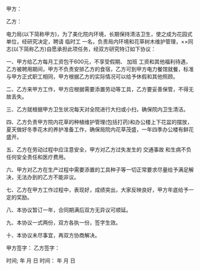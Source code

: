 
 


甲方：


乙方：


电力局(以下简称甲方)，为了美化院内环境，长期保持清洁卫生，使之成为花园式单位，经研究决定，聘请
临时工
一名，负责局内环境和花草树木维护管理，××同志(以下简称乙方)自愿承担此项任务，经双方研究特订如下协议：


一、甲方给乙方每月工资包干600元，不享受假期、
加班
工资和其他福利待遇，乙方被聘用期间，甲方不负责安排乙方的食宿，乙方可到甲方电力餐馆就餐，标准与甲方正式职工相同，甲方根据乙方的实际情况可以给予休假和其他照顾。


二、乙方来甲方工作，甲方应根据需要添置劳动等工具，乙方要妥善保管，不得无故丢失。


三、乙方就根据甲方卫生状况每天对全院进行大扫或小扫，确保院内卫生清洁。


四、乙方负责甲方院内花草的种植维护管理(包括打药)和办公楼上下花盆的摆放，夏天做好冬季花木的养护准备工作，确保局院内花草茂盛，一年四季办公楼有鲜花盛开。


五、乙方在劳动过程中应注意安全，甲方对乙方过失发生的
交通事故
和生病不负任何安全责任和医疗费用。


六、甲方对乙方在生产过程中需要添置的工具种子等一切正常要求尽量给予满足解决，无法办到的乙方不能非议。


七、乙方在甲方工作过程中，表现好，成绩突出，大家反映良好，甲方年底给予一定的奖励。


八、本协议暂订一年，合同期满后双方无异议可顺延。


九、本协议一式两份，双方各执一份，签字生效。


十、本协议未尽事宜，再双方协商解决。


甲方签字： 乙方签字：


时间; 年 月 日 时间： 年 月 日
 


 

 
 
 
 
 
  


  
 

  


  


  
 
 
 
 

